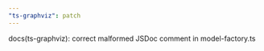 ```yaml
---
"ts-graphviz": patch
---
```


docs(ts-graphviz): correct malformed JSDoc comment in model-factory.ts

